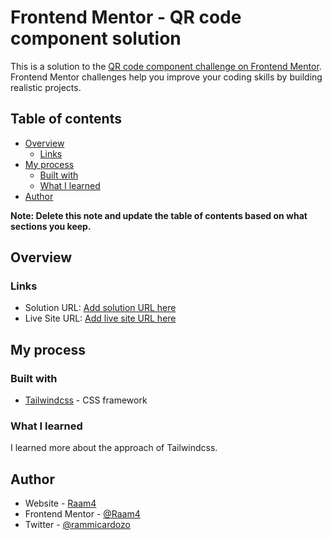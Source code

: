 # Frontend Mentor - QR code component solution

This is a solution to the [QR code component challenge on Frontend Mentor](https://www.frontendmentor.io/challenges/qr-code-component-iux_sIO_H). Frontend Mentor challenges help you improve your coding skills by building realistic projects. 

## Table of contents

- [Overview](#overview)
  - [Links](#links)
- [My process](#my-process)
  - [Built with](#built-with)
  - [What I learned](#what-i-learned)
- [Author](#author)

**Note: Delete this note and update the table of contents based on what sections you keep.**

## Overview

### Links

- Solution URL: [Add solution URL here](https://your-solution-url.com)
- Live Site URL: [Add live site URL here](https://your-live-site-url.com)

## My process

### Built with

- [Tailwindcss](https://tailwindcss.com/) - CSS framework

### What I learned

I learned more about the approach of Tailwindcss.

## Author

- Website - [Raam4](https://portfolio-rcardozo.web.app)
- Frontend Mentor - [@Raam4](https://www.frontendmentor.io/profile/Raam4)
- Twitter - [@rammicardozo](https://www.twitter.com/rammicardozo)
